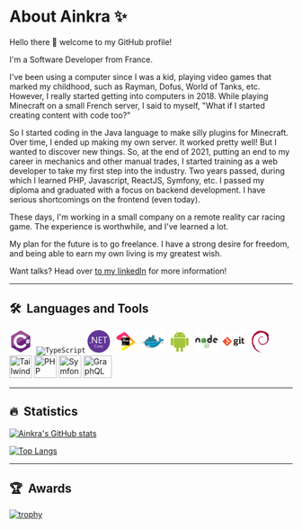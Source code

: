 # About Ainkra ✨

Hello there 👋 welcome to my GitHub profile!

I'm a Software Developer from France.

I've been using a computer since I was a kid, playing video games that marked my childhood, such as Rayman, Dofus, World of Tanks, etc. However, I really started getting into computers in 2018. While playing Minecraft on a small French server, I said to myself, "What if I started creating content with code too?"

So I started coding in the Java language to make silly plugins for Minecraft. Over time, I ended up making my own server. It worked pretty well! But I wanted to discover new things. So, at the end of 2021, putting an end to my career in mechanics and other manual trades, I started training as a web developer to take my first step into the industry. Two years passed, during which I learned PHP, Javascript, ReactJS, Symfony, etc. I passed my diploma and graduated with a focus on backend development. I have serious shortcomings on the frontend (even today).

These days, I'm working in a small company on a remote reality car racing game. The experience is worthwhile, and I've learned a lot.

My plan for the future is to go freelance. I have a strong desire for freedom, and being able to earn my own living is my greatest wish.

Want talks? Head over [to my linkedln](https://www.linkedin.com/in/lo%C3%AFs-d-a242591a1/) for more information!

---

## 🛠️ &nbsp;Languages and Tools

<p>
<img src="https://raw.githubusercontent.com/devicons/devicon/master/icons/csharp/csharp-original.svg" title="CSharp" alt="CSharp" width="40" height="40"/>&nbsp;
<code><img width="50" src="https://user-images.githubusercontent.com/25181517/183890598-19a0ac2d-e88a-4005-a8df-1ee36782fde1.png" alt="TypeScript" title="TypeScript"/></code>
<img src="https://raw.githubusercontent.com/devicons/devicon/master/icons/dotnetcore/dotnetcore-original.svg" title=".NET Core" alt=".NET Core" width="40" height="40"/>&nbsp;
<img src="https://raw.githubusercontent.com/devicons/devicon/master/icons/jetbrains/jetbrains-original.svg" title="JetBrains" alt="JetBrains" width="40" height="40"/>&nbsp;
<img src="https://raw.githubusercontent.com/devicons/devicon/master/icons/docker/docker-original.svg" title="Docker" alt="Docker" width="40" height="40"/>&nbsp;
<img src="https://raw.githubusercontent.com/devicons/devicon/master/icons/android/android-original.svg" title="Android"  alt="Android" width="40" height="40"/>&nbsp;
<img src="https://raw.githubusercontent.com/devicons/devicon/master/icons/nodejs/nodejs-original-wordmark.svg" title="NodeJS" alt="NodeJS" width="40" height="40"/>&nbsp;
<img src="https://raw.githubusercontent.com/devicons/devicon/master/icons/git/git-original-wordmark.svg" title="Git" **alt="Git" width="40" height="40"/>&nbsp;
<img src="https://raw.githubusercontent.com/devicons/devicon/master/icons/debian/debian-original.svg" title="Debian" **alt="Debian" width="40" height="40"/>&nbsp;
<img src="https://user-images.githubusercontent.com/25181517/202896760-337261ed-ee92-4979-84c4-d4b829c7355d.png" **alt="TailwindCSS" title="TailwindCSS" width="40" height="40"/>
<img src="https://user-images.githubusercontent.com/25181517/183570228-6a040b9f-3ddf-47a2-a201-743121dac664.png" **alt="PHP" title="PHP" width="40" height="40"/>
<img src="https://img.icons8.com/?size=512&id=78295&format=png" **alt="Symfony" title="Symfony" width="40" height="40"/>
<img src="https://www.ibm.com/content/dam/adobe-cms/instana/media_logo/GraphQL-Java.png/_jcr_content/renditions/cq5dam.web.1280.1280.png" **alt="GraphQL" title="GraphQL" width="50" height="40"/>
</p>

---

## 🔥 &nbsp;Statistics

[![Ainkra's GitHub stats](https://github-readme-stats.vercel.app/api?username=Ainkra&show_icons=true&theme=nightowl)](https://github.com/anuraghazra/github-readme-stats)

[![Top Langs](https://github-readme-stats.vercel.app/api/top-langs/?username=Ainkra&theme=nightowl)](https://github.com/anuraghazra/github-readme-stats)

---

## 🏆 &nbsp;Awards

[![trophy](https://github-profile-trophy.vercel.app/?username=Ainkra&theme=chalk&no-frame=true&column=3)](https://github.com/ryo-ma/github-profile-trophy)

<!--
**Ainkra** is a ✨ _special_ ✨ repository because its `README.md` (this file) appears on your GitHub profile.

Here are some ideas to get you started:

- 🔭 I’m currently working on ...
- 🌱 I’m currently learning ...
- 👯 I’m looking to collaborate on ...
- 🤔 I’m looking for help with ...
- 💬 Ask me about ...
- 📫 How to reach me: ...
- 😄 Pronouns: ...
- ⚡ Fun fact: ...
-->
